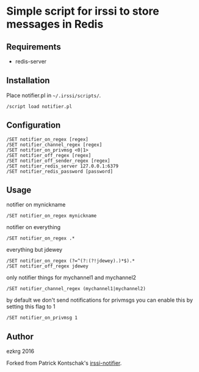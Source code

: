 Simple script for irssi to store messages in Redis
===

Requirements
---
* redis-server

Installation
---
Place notifier.pl in `~/.irssi/scripts/`.

    /script load notifier.pl

Configuration
---
    /SET notifier_on_regex [regex]
    /SET notifier_channel_regex [regex]
    /SET notifier_on_privmsg <0|1>
    /SET notifier_off_regex [regex]
    /SET notifier_off_sender_regex [regex]
    /SET notifier_redis_server 127.0.0.1:6379
    /SET notifier_redis_password [password]

Usage
---
 notifier on mynickname

    /SET notifier_on_regex mynickname

 notifier on everything

    /SET notifier_on_regex .*

 everything but jdewey

    /SET notifier_on_regex (?=^(?:(?!jdewey).)*$).*
    /SET notifier_off_regex jdewey

 only notifier things for mychannel1 and mychannel2

    /SET notifier_channel_regex (mychannel1|mychannel2)

 by default we don't send notifications for privmsgs you can enable this by setting this flag to 1

    /SET notifier_on_privmsg 1 

Author
---
ezkrg 2016

Forked from Patrick Kontschak's [irssi-notifier](https://github.com/paddykontschak/irssi-notifier).

